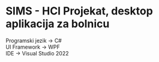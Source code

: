 # SIMS - HCI Projekat, desktop aplikacija za bolnicu

Programski jezik -> C# </br>
UI Framework -> WPF </br> 
IDE -> Visual Studio 2022
